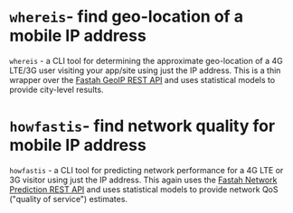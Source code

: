 # `whereis`- find geo-location of a mobile IP address
`whereis` - a CLI tool for determining the approximate geo-location of a 4G LTE/3G user visiting your app/site using just the IP address. This is a thin wrapper over the [Fastah GeoIP REST API](https://console.api.getfastah.com/docs/services/fastah-geoip-api-for-mobile-4g/operations/5a0b1caf699a8f0bd05a253b) and uses statistical models to provide city-level results. 

# `howfastis`- find network quality for mobile IP address
`howfastis` - a CLI tool for predicting network performance for a 4G LTE or 3G visitor using just the IP address. This again uses the [Fastah Network Prediction REST API](https://console.api.getfastah.com/docs/services/fastah-geoip-api-for-mobile-4g/operations/5a0b1caf699a8f0bd05a253b) and uses statistical models to provide network QoS ("quality of service") estimates. 

